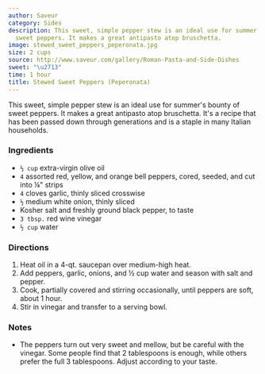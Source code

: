 ```yaml
---
author: Saveur
category: Sides
description: This sweet, simple pepper stew is an ideal use for summer's bounty of
  sweet peppers. It makes a great antipasto atop bruschetta.
image: stewed_sweet_peppers_peperonata.jpg
size: 2 cups
source: http://www.saveur.com/gallery/Roman-Pasta-and-Side-Dishes
sweet: "\u2713"
time: 1 hour
title: Stewed Sweet Peppers (Peperonata)
---
```

This sweet, simple pepper stew is an ideal use for summer's bounty of sweet peppers. It makes a great antipasto atop bruschetta. It's a recipe that has been passed down through generations and is a staple in many Italian households.

### Ingredients

* `⅓ cup` extra-virgin olive oil
* `4` assorted red, yellow, and orange bell peppers, cored, seeded, and cut into ¼" strips
* `4` cloves garlic, thinly sliced crosswise
* `½` medium white onion, thinly sliced
* Kosher salt and freshly ground black pepper, to taste
* `3 tbsp.` red wine vinegar
* `½ cup` water

### Directions

1. Heat oil in a 4-qt. saucepan over medium-high heat. 
2. Add peppers, garlic, onions, and ½ cup water and season with salt and pepper. 
3. Cook, partially covered and stirring occasionally, until peppers are soft, about 1 hour. 
4. Stir in vinegar and transfer to a serving bowl.

### Notes

- The peppers turn out very sweet and mellow, but be careful with the vinegar. Some people find that 2 tablespoons is enough, while others prefer the full 3 tablespoons. Adjust according to your taste.